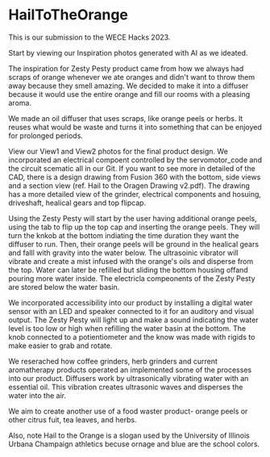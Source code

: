 # HailToTheOrange
This is our submission to the WECE Hacks 2023. 

Start by viewing our Inspiration photos generated with AI as we ideated. 

The inspiration for Zesty Pesty product came from how we always had scraps of orange whenever we ate oranges and didn't want to throw them away because they smell amazing. We decided to make it into a diffuser because it would use the entire orange and fill our rooms with a pleasing aroma.

We made an oil diffuser that uses scraps, like orange peels or herbs. It reuses what would be waste and turns it into something that can be enjoyed for prolonged periods.

View our View1 and View2 photos for the final product design. We incorporated an electrical compoent controlled by the servomotor_code and the circuit scematic all in our Git. If you want to see more in detailed of the CAD, there is a design drawing from Fusion 360 with the bottom, side views and a section view (ref. Hail to the Oragen Drawing v2.pdf). The drawing has a more detailed view of the grinder, electrical components and hosuing, driveshaft, healical gears and top flipcap. 

Using the Zesty Pesty will start by the user having additional orange peels, using the tab to flip up the top cap and inserting the orange peels. They will turn the knkob at the bottom indiating the time duration they want the diffuser to run. Then, their orange peels will be ground in the healical gears and falll with gravity into the water below. The ultrasoinic vibrator will vibrate and create a mist infused with the orange's oils and disperse from the top. Water can later be refilled but sliding the bottom housing offand pouring more water inside. The electricla compeonents of the Zesty Pesty are stored below the water basin. 

We incorporated accessibility into our product by installing a digital water sensor with an LED and speaker connected to it for an auditory and visual output. The Zesty Pesty will light up and make a sound indicating the water level is too low or high when refilling the water basin at the bottom. The knob connected to a potientiometer and the know was made with rigids to make easier to grab and rotate.    

We reserached how coffee grinders, herb grinders and current aromatherapy products operated an implemented some of the processes into our product. Diffusers work by ultrasonically vibrating water with an essential oil. This vibration creates ultrasonic waves and disperses the water into the air. 

We aim to create another use of a food waster product- orange peels or other citrus fuit, tea leaves, and herbs. 

Also, note Hail to the Orange is a slogan used by the University of Illinois Urbana Champaign athletics becuse ornage and blue are the school colors. 
